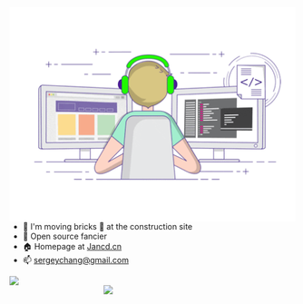<!-- - 🌱 Open source fancier
- 🏠 Homepage at [Jancd.cn](https://www.jancd.cn/)
- 📫 sergeychang@gmail.com -->

<p align="center">

<img align="right" src="https://github.com/Jancd/Jancd/raw/master/developer.gif"/>

<ul>
    <li><g-emoji class="g-emoji" alias="telescope" fallback-src="https://github.githubassets.com/images/icons/emoji/unicode/1f52d.png">🔭</g-emoji> I'm moving bricks <g-emoji class="g-emoji" alias="bricks" fallback-src="https://github.githubassets.com/images/icons/emoji/unicode/1f9f1.png">🧱</g-emoji> at the construction site</li>
    <li><g-emoji class="g-emoji" alias="seedling" fallback-src="https://github.githubassets.com/images/icons/emoji/unicode/1f331.png">🌱</g-emoji> Open source fancier</li>
    <li><g-emoji class="g-emoji" alias="house" fallback-src="https://github.githubassets.com/images/icons/emoji/unicode/1f3e0.png">🏠</g-emoji> Homepage at <a href="https://www.jancd.cn/" rel="nofollow">Jancd.cn</a></li>
    <li><g-emoji class="g-emoji" alias="mailbox" fallback-src="https://github.githubassets.com/images/icons/emoji/unicode/1f4eb.png">📫</g-emoji> <a href="mailto:sergeychang@gmail.com">sergeychang@gmail.com</a></li>
</ul>

<p align="center">
<img align="left" src="https://github-readme-stats.vercel.app/api?username=Jancd&show_icons=true&icon_color=805AD5&text_color=718096&bg_color=ffffff&hide_title=true" width="468"/>

<img align="right" src="https://github-readme-stats.vercel.app/api/top-langs/?username=jancd&layout=compact" width="338"/>
</p>

</p>
